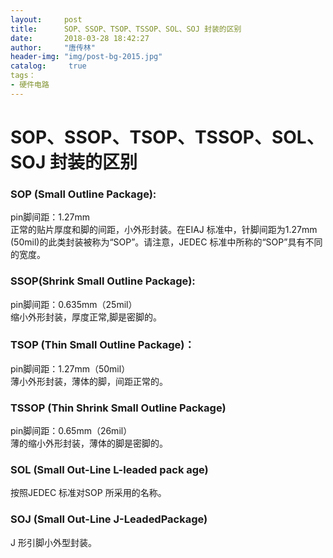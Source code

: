 ```yaml
---
layout:		post
title: 		SOP、SSOP、TSOP、TSSOP、SOL、SOJ 封装的区别
date: 		2018-03-28 18:42:27
author:		"唐传林"
header-img: "img/post-bg-2015.jpg"
catalog:	 true
tags：
- 硬件电路
---
```

#  SOP、SSOP、TSOP、TSSOP、SOL、SOJ 封装的区别

###  SOP (Small Outline Package):

pin脚间距：1.27mm  
正常的贴片厚度和脚的间距，小外形封装。在EIAJ 标准中，针脚间距为1.27mm (50mil)的此类封装被称为“SOP”。请注意，JEDEC
标准中所称的“SOP”具有不同的宽度。

###  SSOP(Shrink Small Outline Package):

pin脚间距：0.635mm（25mil）  
缩小外形封装，厚度正常,脚是密脚的。

###  TSOP (Thin Small Outline Package)：

pin脚间距：1.27mm（50mil）  
薄小外形封装，薄体的脚，间距正常的。

###  TSSOP (Thin Shrink Small Outline Package)

pin脚间距：0.65mm（26mil）  
薄的缩小外形封装，薄体的脚是密脚的。

###  SOL (Small Out-Line L-leaded pack age)

按照JEDEC 标准对SOP 所采用的名称。

###  SOJ (Small Out-Line J-LeadedPackage)

J 形引脚小外型封装。

